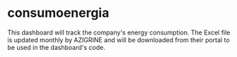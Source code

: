 # consumoenergia
This dashboard will track the company's energy consumption. The Excel file is updated monthly by AZIGRINE and will be downloaded from their portal to be used in the dashboard's code.
